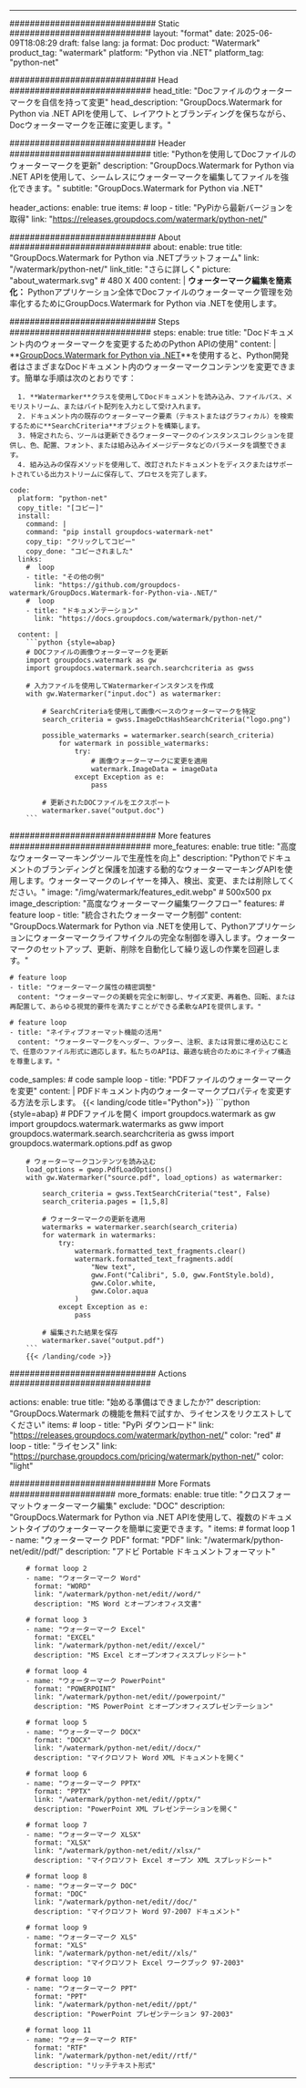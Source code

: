 
---
############################# Static ############################
layout: "format"
date:  2025-06-09T18:08:29
draft: false
lang: ja
format: Doc
product: "Watermark"
product_tag: "watermark"
platform: "Python via .NET"
platform_tag: "python-net"

############################# Head ############################
head_title: "Docファイルのウォーターマークを自信を持って変更"
head_description: "GroupDocs.Watermark for Python via .NET APIを使用して、レイアウトとブランディングを保ちながら、Docウォーターマークを正確に変更します。"

############################# Header ############################
title: "Pythonを使用してDocファイルのウォーターマークを更新" 
description: "GroupDocs.Watermark for Python via .NET APIを使用して、シームレスにウォーターマークを編集してファイルを強化できます。"
subtitle: "GroupDocs.Watermark for Python via .NET" 

header_actions:
  enable: true
  items:
    #  loop
    - title: "PyPiから最新バージョンを取得"
      link: "https://releases.groupdocs.com/watermark/python-net/"
      
############################# About ############################
about:
    enable: true
    title: "GroupDocs.Watermark for Python via .NETプラットフォーム"
    link: "/watermark/python-net/"
    link_title: "さらに詳しく"
    picture: "about_watermark.svg" # 480 X 400
    content: |
       **ウォーターマーク編集を簡素化：** Pythonアプリケーション全体でDocファイルのウォーターマーク管理を効率化するためにGroupDocs.Watermark for Python via .NETを使用します。

############################# Steps ############################
steps:
    enable: true
    title: "Docドキュメント内のウォーターマークを変更するためのPython APIの使用"
    content: |
      **[GroupDocs.Watermark for Python via .NET](https://products.groupdocs.com/watermark/python-net/)**を使用すると、Python開発者はさまざまなDocドキュメント内のウォーターマークコンテンツを変更できます。簡単な手順は次のとおりです：
      
      1. **Watermarker**クラスを使用してDocドキュメントを読み込み、ファイルパス、メモリストリーム、またはバイト配列を入力として受け入れます。
      2. ドキュメント内の既存のウォーターマーク要素（テキストまたはグラフィカル）を検索するために**SearchCriteria**オブジェクトを構築します。
      3. 特定されたら、ツールは更新できるウォーターマークのインスタンスコレクションを提供し、色、配置、フォント、または組み込みイメージデータなどのパラメータを調整できます。
      4. 組み込みの保存メソッドを使用して、改訂されたドキュメントをディスクまたはサポートされている出力ストリームに保存して、プロセスを完了します。
   
    code:
      platform: "python-net"
      copy_title: "[コピー]"
      install:
        command: |
        command: "pip install groupdocs-watermark-net"
        copy_tip: "クリックしてコピー"
        copy_done: "コピーされました"
      links:
        #  loop
        - title: "その他の例"
          link: "https://github.com/groupdocs-watermark/GroupDocs.Watermark-for-Python-via-.NET/"
        #  loop
        - title: "ドキュメンテーション"
          link: "https://docs.groupdocs.com/watermark/python-net/"
          
      content: |
        ```python {style=abap}
        # DOCファイルの画像ウォーターマークを更新
        import groupdocs.watermark as gw
        import groupdocs.watermark.search.searchcriteria as gwss

        # 入力ファイルを使用してWatermarkerインスタンスを作成
        with gw.Watermarker("input.doc") as watermarker:

            # SearchCriteriaを使用して画像ベースのウォーターマークを特定
            search_criteria = gwss.ImageDctHashSearchCriteria("logo.png")

            possible_watermarks = watermarker.search(search_criteria)
                for watermark in possible_watermarks:
                    try:
                        # 画像ウォーターマークに変更を適用
                        watermark.ImageData = imageData
                    except Exception as e:
                        pass

            # 更新されたDOCファイルをエクスポート
            watermarker.save("output.doc")
        ```     

############################# More features ############################
more_features:
  enable: true
  title: "高度なウォーターマーキングツールで生産性を向上"
  description: "Pythonでドキュメントのブランディングと保護を加速する動的なウォーターマーキングAPIを使用します。ウォーターマークのレイヤーを挿入、検出、変更、または削除してください。"
  image: "/img/watermark/features_edit.webp" # 500x500 px
  image_description: "高度なウォーターマーク編集ワークフロー"
  features:
    # feature loop
    - title: "統合されたウォーターマーク制御"
      content: "GroupDocs.Watermark for Python via .NETを使用して、Pythonアプリケーションにウォーターマークライフサイクルの完全な制御を導入します。ウォーターマークのセットアップ、更新、削除を自動化して繰り返しの作業を回避します。"

    # feature loop
    - title: "ウォーターマーク属性の精密調整"
      content: "ウォーターマークの美観を完全に制御し、サイズ変更、再着色、回転、または再配置して、あらゆる視覚的要件を満たすことができる柔軟なAPIを提供します。"

    # feature loop
    - title: "ネイティブフォーマット機能の活用"
      content: "ウォーターマークをヘッダー、フッター、注釈、または背景に埋め込むことで、任意のファイル形式に適応します。私たちのAPIは、最適な統合のためにネイティブ構造を尊重します。"
      
  code_samples:
    # code sample loop
    - title: "PDFファイルのウォーターマークを変更"
      content: |
        PDFドキュメント内のウォーターマークプロパティを変更する方法を示します。
        {{< landing/code title="Python">}}
        ```python {style=abap}
        # PDFファイルを開く
        import groupdocs.watermark as gw
        import groupdocs.watermark.watermarks as gww
        import groupdocs.watermark.search.searchcriteria as gwss
        import groupdocs.watermark.options.pdf as gwop

        # ウォーターマークコンテンツを読み込む
        load_options = gwop.PdfLoadOptions()
        with gw.Watermarker("source.pdf", load_options) as watermarker:

            search_criteria = gwss.TextSearchCriteria("test", False)
            search_criteria.pages = [1,5,8]

            # ウォーターマークの更新を適用
            watermarks = watermarker.search(search_criteria)
            for watermark in watermarks:
                try:
                    watermark.formatted_text_fragments.clear()
                    watermark.formatted_text_fragments.add(
                        "New text", 
                        gww.Font("Calibri", 5.0, gww.FontStyle.bold), 
                        gww.Color.white, 
                        gww.Color.aqua
                    )
                except Exception as e:
                    pass
        
            # 編集された結果を保存
            watermarker.save("output.pdf")
        ```
        {{< /landing/code >}}


############################# Actions ############################

actions:
  enable: true
  title: "始める準備はできましたか?"
  description: "GroupDocs.Watermark の機能を無料で試すか、ライセンスをリクエストしてください"
  items:
    #  loop
    - title: "PyPi ダウンロード"
      link: "https://releases.groupdocs.com/watermark/python-net/"
      color: "red"
        #  loop
    - title: "ライセンス"
      link: "https://purchase.groupdocs.com/pricing/watermark/python-net/"
      color: "light"


############################# More Formats #####################
more_formats:
    enable: true
    title: "クロスフォーマットウォーターマーク編集"
    exclude: "DOC"
    description: "GroupDocs.Watermark for Python via .NET APIを使用して、複数のドキュメントタイプのウォーターマークを簡単に変更できます。"
    items: 
        # format loop 1
        - name: "ウォーターマーク PDF"
          format: "PDF"
          link: "/watermark/python-net/edit//pdf/"
          description: "アドビ Portable ドキュメントフォーマット"

        # format loop 2
        - name: "ウォーターマーク Word"
          format: "WORD"
          link: "/watermark/python-net/edit//word/"
          description: "MS Word とオープンオフィス文書"
          
        # format loop 3
        - name: "ウォーターマーク Excel"
          format: "EXCEL"
          link: "/watermark/python-net/edit//excel/"
          description: "MS Excel とオープンオフィススプレッドシート"

        # format loop 4
        - name: "ウォーターマーク PowerPoint"
          format: "POWERPOINT"
          link: "/watermark/python-net/edit//powerpoint/"
          description: "MS PowerPoint とオープンオフィスプレゼンテーション"

        # format loop 5
        - name: "ウォーターマーク DOCX"
          format: "DOCX"
          link: "/watermark/python-net/edit//docx/"
          description: "マイクロソフト Word XML ドキュメントを開く"
          
        # format loop 6
        - name: "ウォーターマーク PPTX"
          format: "PPTX"
          link: "/watermark/python-net/edit//pptx/"
          description: "PowerPoint XML プレゼンテーションを開く"
          
        # format loop 7
        - name: "ウォーターマーク XLSX"
          format: "XLSX"
          link: "/watermark/python-net/edit//xlsx/"
          description: "マイクロソフト Excel オープン XML スプレッドシート"

        # format loop 8
        - name: "ウォーターマーク DOC"
          format: "DOC"
          link: "/watermark/python-net/edit//doc/"
          description: "マイクロソフト Word 97-2007 ドキュメント"

        # format loop 9
        - name: "ウォーターマーク XLS"
          format: "XLS"
          link: "/watermark/python-net/edit//xls/"
          description: "マイクロソフト Excel ワークブック 97-2003"

        # format loop 10
        - name: "ウォーターマーク PPT"
          format: "PPT"
          link: "/watermark/python-net/edit//ppt/"
          description: "PowerPoint プレゼンテーション 97-2003"

        # format loop 11
        - name: "ウォーターマーク RTF"
          format: "RTF"
          link: "/watermark/python-net/edit//rtf/"
          description: "リッチテキスト形式"

---